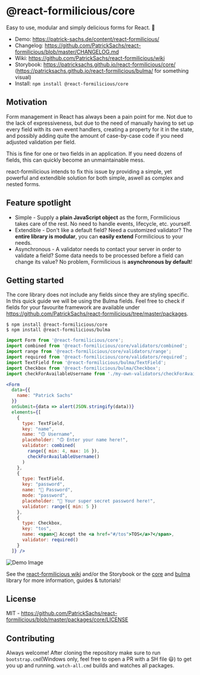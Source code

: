 # @react-formilicious/core

Easy to use, modular and simply delicious forms for React. 📝

* Demo: https://patrick-sachs.de/content/react-formilicious/
* Changelog: https://github.com/PatrickSachs/react-formilicious/blob/master/CHANGELOG.md
* Wiki: https://github.com/PatrickSachs/react-formilicious/wiki
* Storybook: https://patricksachs.github.io/react-formilicious/core/ (https://patricksachs.github.io/react-formilicious/bulma/ for something visual)
* Install: `npm install @react-formilicious/core`

## Motivation

Form management in React has always been a pain point for me. Not due to the lack of expressiveness, but due to the need of manually having to set up every field with its own event handlers, creating a property for it in the state, and possibly adding quite the amount of case-by-case code if you need adjusted validation per field.

This is fine for one or two fields in an application. If you need dozens of fields, this can quickly become an unmaintainable mess.

react-formilicious intends to fix this issue by providing a simple, yet powerful and extendible solution for both simple, aswell as complex and nested forms.

## Feature spotlight

* Simple - Supply a **plain JavaScript object** as the form, Formilicious takes care of the rest. No need to handle events, lifecycle, etc. yourself.
* Extendible - Don't like a default field? Need a customized validator? The **entire library is modular**, you can **easily extend** Formilicious to your needs.
* Asynchronous - A validator needs to contact your server in order to validate a field? Some data needs to be processed before a field can change its value? No problem, Formilicious is **asynchronous by default**!

## Getting started

The core library does not include any fields since they are styling specific. In this quick guide we will be using the Bulma fields. Feel free to check if fields for your favourite framework are available under https://github.com/PatrickSachs/react-formilicious/tree/master/packages.

```shell
$ npm install @react-formilicious/core
$ npm install @react-formilicious/bulma
```

```jsx
import Form from '@react-formilicious/core';
import combined from '@react-formilicious/core/validators/combined';
import range from '@react-formilicious/core/validators/range';
import required from '@react-formilicious/core/validators/required';
import TextField from '@react-formilicious/bulma/TextField';
import Checkbox from '@react-formilicious/bulma/Checkbox';
import checkForAvailableUsername from './my-own-validators/checkForAvailableUsername';

<Form
  data={{
    name: "Patrick Sachs"
  }}
  onSubmit={data => alert(JSON.stringify(data))}
  elements={[
    {
      type: TextField,
      key: "name",
      name: "🙃 Username",
      placeholder: "🙃 Enter your name here!",
      validator: combined(
        range({ min: 4, max: 16 }),
        checkForAvailableUsername()
      )
    },
    {
      type: TextField,
      key: "password",
      name: "🔑 Password",
      mode: "password",
      placeholder: "🔑 Your super secret password here!",
      validator: range({ min: 5 })
    },
    {
      type: Checkbox,
      key: "tos",
      name: <span>📄 Accept the <a href="#/tos">TOS</a>?</span>,
      validator: required()
    }
  ]} />
```

![Demo Image](https://patrick-sachs.de/content/react-formilicious/demo.png?)

See the [react-formilicious wiki](https://github.com/PatrickSachs/react-formilicious/wiki) and/or the Storybook or the [core](https://patrick-sachs.de/content/react-formilicious/core) and [bulma](https://patrick-sachs.de/content/react-formilicious/bulma) library for more information, guides & tutorials!

## License

MIT - https://github.com/PatrickSachs/react-formilicious/blob/master/packages/core/LICENSE

## Contributing

Always welcome! 
After cloning the repository make sure to run `bootstrap.cmd`(Windows only, feel free to open a PR with a SH file 😃) to get you up and running.
`watch-all.cmd` builds and watches all packages.
